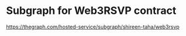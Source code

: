 # Subgraph for Web3RSVP contract

https://thegraph.com/hosted-service/subgraph/shireen-taha/web3rsvp

